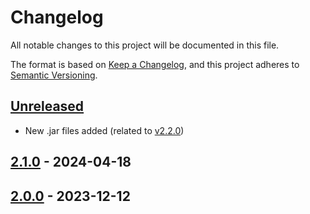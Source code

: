 # Changelog

All notable changes to this project will be documented in this file.

The format is based on [Keep a Changelog](https://keepachangelog.com/en/1.1.0/), and this project adheres
to [Semantic Versioning](https://semver.org/spec/v2.0.0.html).

## [Unreleased]

* New .jar files added (related to [v2.2.0](https://github.com/jdemetra/jdplus-incubator/releases/tag/v2.2.0))

## [2.1.0] - 2024-04-18

## [2.0.0] - 2023-12-12

[Unreleased]: https://github.com/rjdverse/rjd3sts/compare/v2.1.0...HEAD
[2.1.0]: https://github.com/rjdverse/rjd3sts/compare/v2.0.0...v2.0.0
[2.0.0]: https://github.com/rjdverse/rjd3sts/releases/tag/v2.0.0
